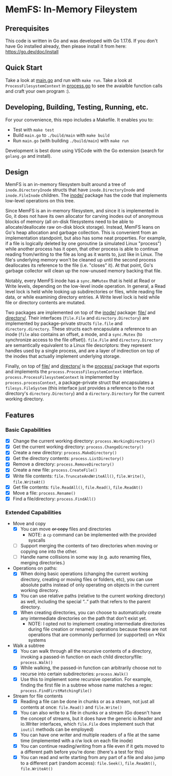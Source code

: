 # MemFS: In-Memory Fileystem

## Prerequisites

This code is written in Go and was developed with Go 1.17.6.  If you don't have Go installed
already, then please install it from here: https://go.dev/doc/install

## Quick Start

Take a look at [main.go](main.go) and run with `make run`.  Take a look at `ProcessFilesystemContext` in [process.go](process/process.go) to see the avaialble function calls and craft your own program :).

## Developing, Building, Testing, Running, etc.

For your convenience, this repo includes a Makefile.  It enables you to:
* Test with `make test`
* Build `main.go` to `./build/main` with `make build`
* Run `main.go` (with building `./build/main`) with `make run`

Development is best done using VSCode with the Go extension (search for `golang.go` and install).

## Design

MemFS is an in-memory filesystem built around a tree of `inode.DirectoryInode`
structs that have `inode.DirectoryInode` and `inode.FileInode` children.  The [inode/](inode/) package has the
code that implements low-level operations on this tree.

Since MemFS is an in-memory filesystem, and since it
is implemented in Go, it does not have its own allocator for carving inodes out of anonymous blocks of memory
(all on-disk filesystems need to be able to allocate/deallocate raw on-disk block storage).  Instead, MemFS leans on Go's heap
allocation and garbage collection.  This is convenient from an implementation standpoint, but also has some neat properties.
For example, if a file is logically deleted by one goroutine (a simulated Linux "process") while another process has it open,
that other process is able to continue reading from/writing to the file as long as it wants to, just like in Linux.
The file's underlying memory won't be cleaned up until the second process deallocates its reference to the file (i.e. "closes" it).  At that point, Go's garbage collector will clean up the now-unused memory backing that file.

Notably, every MemFS inode has a `sync.RWMutex` that is held at Read
or Write levels, depending on the low-level inode operation.  In general, a Read level lock is held while looking up subdirectories
or files, while reading file data, or while examining directory entries.  A Write level lock is held while file or directory contents are mutated.

Two packages are implemented on top of the [inode/](inode/) package: [file/](file/) and [directory/](directory/).  Their interfaces
(`file.File` and `directory.Directory`) are implemented by package-private structs `file.file` and `directory.directory`.  These structs each encapsulate a reference to an inode (`file` also contains an offset, a mode, and a `sync.Mutex` (to synchronize access to the file offset)).  `file.File` and `directory.Directory` are semantically equivalent to a Linux file descriptors: they represent handles used by a single process, and are a layer of indirection on top of the inodes that actually implement underlying storage.

Finally, on top of [file/](file/) and [directory/](directory/) is the [process/](process/) package that exports and implements the
`process.ProcessFilesystemContext` interface.  `process.ProcessFilesystemContext` is implemented by `process.processContext`, a package-private struct that encapsulates a `filesys.FileSystem` (this interface just provides a reference to the root directory's `directory.Directory`) and a `directory.Directory` for the current working directory.

## Features
### Basic Capabilities
- [x] Change the current working directory: `process.WorkingDirectory()`
- [x] Get the current working directory: `process.ChangeDirectory()`
- [x] Create a new directory: `process.MakeDirectory()`
- [x] Get the directory contents: `process.ListDirectory()`
- [x] Remove a directory: `process.RemoveDirectory()`
- [x] Create a new file: `process.CreateFile()`
- [x] Write file contents: `file.TruncateAndWriteAll()`, `file.Write()`, `file.WriteAt()`
- [x] Get file contents: `file.ReadAll()`, `file.Read()`, `file.ReadAt()`
- [x] Move a file: `process.Rename()`
- [x] Find a file/directory: `process.FindAll()`

### Extended Capabilities

* Move and copy
    - [x] You can move ~~or copy~~ files and directories
        * NOTE: a `cp` command can be implemented with the provided syscalls
    - [ ] Support merging the contents of two directories when moving or copying one into
the other.
    - [ ] Handle name collisions in some way (e.g. auto renaming files, merging
directories.)
* Operations on paths:
    - [x] When doing basic operations (changing the current working directory, creating or moving files or folders, etc), you can use absolute paths instead of only operating on objects in the current working directory.
    - [x] You can use relative paths (relative to the current working directory) as well, including the special “..” path that refers to the parent directory.
    - [x] When creating directories, you can choose to automatically create any intermediate directories on the path that don’t exist yet.
        * NOTE: I opted not to implement creating intermediate directories during file creation or rename() operations because these are not operations that are commonly performed (or supported) on *Nix systems
* Walk a subtree
    - [x] You can walk through all the recursive contents of a directory, invoking a passed-in function on each child directory/file: `process.Walk()`
    - [x] While walking, the passed-in function can arbitrarily choose not to recurse into certain subdirectories: `process.Walk()`
    - [x] Use this to implement some recursive operation. For example, finding the first file in a subtree whose name matches a regex: `process.FindFirstMatchingFile()`
* Stream for file contents
    - [x] Reading a file can be done in chunks or as a stream, not just all contents at once: `file.Read()` and `file.Write()`
    - [x] You can also write to a file in chunks or a stream (Go doesn't have the concept of streams, but it does have the generic io.Reader and io.Writer interfaces, which `file.File` does implement such that `ioutil` methods can be employed)
    - [x] You can have one writer and multiple readers of a file at the same time (implemented with a r/w lock on each file inode)
    - [x] You can continue reading/writing from a file even if it gets moved to a different path before you’re done: (there's a test for this)
    - [x] You can read and write starting from any part of a file and also jump to a different part (random access): `file.Seek()`, `file.ReadAt()`, `file.WriteAt()`
